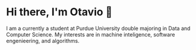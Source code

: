 # Hi there, I'm Otavio 👋

I am a currently a student at Purdue University double majoring in Data and Computer Science. My interests are in machine inteligence, software engenieering, and algorithms.

<!--
**OtavioPiza/OtavioPiza** is a ✨ _special_ ✨ repository because its `README.md` (this file) appears on your GitHub profile.

Here are some ideas to get you started:

- 🔭 I’m currently working on ...
- 🌱 I’m currently learning ...
- 👯 I’m looking to collaborate on ...
- 🤔 I’m looking for help with ...
- 💬 Ask me about ...
- 📫 How to reach me: ...
- 😄 Pronouns: ...
- ⚡ Fun fact: ...
-->
